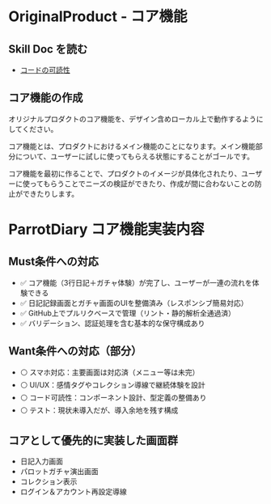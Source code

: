 # OriginalProduct - コア機能

## Skill Doc を読む
- [コードの可読性](/skilldocs/READABLE_CODE.md)

## コア機能の作成

オリジナルプロダクトのコア機能を、デザイン含めローカル上で動作するようにしてください。

コア機能とは、プロダクトにおけるメイン機能のことになります。メイン機能部分について、ユーザーに試しに使ってもらえる状態にすることがゴールです。

コア機能を最初に作ることで、プロダクトのイメージが具体化されたり、ユーザーに使ってもらうことでニーズの検証ができたり、作成が間に合わないことの防止ができたりします。

# ParrotDiary コア機能実装内容

## Must条件への対応

- ✅ コア機能（3行日記＋ガチャ体験）が完了し、ユーザーが一連の流れを体験できる
- ✅ 日記記録画面とガチャ画面のUIを整備済み（レスポンシブ簡易対応）
- ✅ GitHub上でプルリクベースで管理（リント・静的解析全通過済）
- ✅ バリデーション、認証処理を含む基本的な保守構成あり

## Want条件への対応（部分）

- ⚪ スマホ対応：主要画面は対応済（メニュー等は未完）
- ⚪ UI/UX：感情タグやコレクション導線で継続体験を設計
- ⚪ コード可読性：コンポーネント設計、型定義の整備あり
- ⚪ テスト：現状未導入だが、導入余地を残す構成

## コアとして優先的に実装した画面群

- 日記入力画面
- パロットガチャ演出画面
- コレクション表示
- ログイン＆アカウント再設定導線

